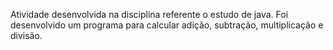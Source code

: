 Atividade desenvolvida na disciplina referente o estudo de java. Foi desenvolvido um programa para calcular adição, subtração, multiplicação e divisão. 
